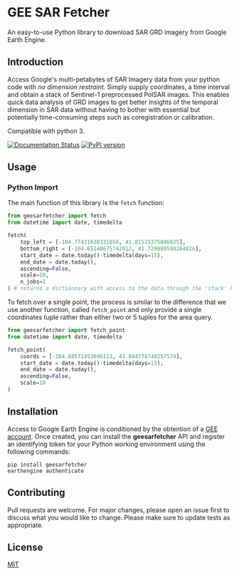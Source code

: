 # GEE SAR Fetcher
An easy-to-use Python library to download SAR GRD imagery from Google Earth Engine.

## Introduction
Access Google's multi-petabytes of SAR Imagery data from your python code with *no dimension restraint*. Simply supply coordinates, a time interval and obtain a stack of Sentinel-1 preprocessed PolSAR images.
This enables quick data analysis of GRD images to get better insights of the temporal dimension in SAR data without having to bother with essential but potentially time-consuming steps such as coregistration or calibration. 

Compatible with python 3.

[![Documentation Status](https://readthedocs.org/projects/gee-sar-fetcher/badge/?version=latest)](https://gee-sar-fetcher.readthedocs.io/en/latest/?badge=latest)
[![PyPI version](https://badge.fury.io/py/geesarfetcher.svg)](https://badge.fury.io/py/geesarfetcher)

## Usage
### Python Import
The main function of this library is the ``fetch`` function:
```python
from geesarfetcher import fetch
from datetime import date, timedelta

fetch(
    top_left = [-104.77431630331856, 41.81515375846025], 
    bottom_right = [-104.65140675742012, 41.729889598264826],
    start_date = date.today()-timedelta(days=15),
    end_date = date.today(),
    ascending=False,
    scale=10,
    n_jobs=1
) # returns a dictionnary with access to the data through the 'stack' keyword and to its timestamps through the 'timestamps' keyword

```

To fetch over a single point, the process is similar to the difference that we use another function, called ``fetch_point`` and only provide a single coordinates tuple rather than either two or 5 tuples for the area query.

```python
from geesarfetcher import fetch_point
from datetime import date, timedelta

fetch_point(
    coords = [-104.88572453696113, 41.884778748257574],
    start_date = date.today()-timedelta(days=15),
    end_date = date.today(),
    ascending=False,
    scale=10
)
```

## Installation
Access to Google Earth Engine is conditioned by the obtention of a [GEE account](https://earthengine.google.com/).
Once created, you can install the **geesarfetcher** API and register an identifying token for your Python working environment using the following commands:
```
pip install geesarfetcher
earthengine authenticate
```

## Contributing

Pull requests are welcome. For major changes, please open an issue first to discuss what you would like to change.
Please make sure to update tests as appropriate.

## License
[MIT](https://choosealicense.com/licenses/mit/)
